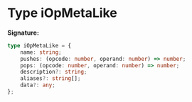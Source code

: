 
# Type iOpMetaLike

<b>Signature:</b>

```typescript
type iOpMetaLike = {
    name: string;
    pushes: (opcode: number, operand: number) => number;
    pops: (opcode: number, operand: number) => number;
    description?: string;
    aliases?: string[];
    data?: any;
};
```
